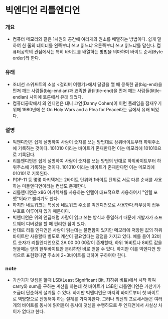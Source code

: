 
# 빅엔디언 리틀엔디언

### 개요
- 컴퓨터 메모리와 같은 1차원의 공간에 여러개의 원소를 배열하는 방법이다. 쉽게 말하여 한 줄의 데이터를 왼쪽부터 쓰고 읽느냐 오른쪽부터 쓰고 읽느냐를 말한다. 컴퓨터공학의 관점에서는 특히 바이트를 배열하는 방법을 의마하며 바이트 순서(Byte order)라 한다.

### 유래
- 조너선 스위프트의 소설 <걸리버 여행기>에서 달걀을 깰 때 뭉툭한 끝(big-end)을 먼저 깨는 사람들(big-endian)과 뾰족한 끝(little-end)을 먼저 깨는 사람들(little-endian) 사이에 토론에서 유래 되었다.
- 컴퓨터공학에서 의 엔디언은 대니 코언(Danny Cohen)이 이런 플레임을 잠재우기 위해 1980년에 쓴 On Holy Wars and a Plea for Peace라는 글에서 유래 되었다.

### 설명
- 빅엔디언은 쉽게 설명하여 사람이 숫자를 쓰는 방법대로 상위바이트부터 하위주소에 기록하는 것이다. 101010 이라는 바이트가 존재한다면 이는 메모리에 101010으로 기록된다.
- 리틀엔디언은 쉽게 설명하여 사람이 숫자를 쓰는 방법의 반대로 하위바이트부터 하위주소에 기록하는 것이다. 101010 이라는 바이트가 존재한다면 이는 메모리에 010101로 기록된다.
- PDP-11 등 몇몇 아키텍쳐는 2바이트 단위와 1바이트 단위로 서로 다른 순서를 사용하는 미들엔디언이라는 컨셉도 존재한다.
- 리틀엔디언은 x86 아키텍쳐를 사용하는 인텔이 대표적으로 사용하여서 "인텔 포맷"이라고 불리기도 한다.
- 하지만 네트워크는 특성상 네트워크 주소를 빅엔디언으로 사용한다.라우팅이 접두 부호로 이루어져 있기 때문이다.
- 빅엔디언은 위의 언급처럼 사람이 읽고 쓰는 방식과 동일하기 때문에 개발자가 소프트웨어 디버깅을 할 때 편리한 점이 있다.
- 반대로 리틀 엔디언은 사람이 읽는데는 불편함이 있지만 메모리에 저장된 값의 하위 바이트만 사용할때 별도로 계산이 필요없다는 장점을 가지고 있다. 예를 들어 32비트 숫자가 리틀엔디언으로 2A 00 00 00같이 존재할때, 하위 16비트나 8비트 값을 얻을때는 앞의 한두바이트만 분리하면 바로 얻을 수 있다. 하지만 이를 빅엔디언 방식으로 표현했다면 주소에 2~3바이트를 더하여 구하여야 한다.

### note
- 가산기가 덧셈을 할때 LSB(Least Significant Bit, 최하위 비트)에서 시작 하여 carry와 sum을 구하는 계산을 하는데 첫 바이트가 LSB인 리틀엔디언은 가산기가 조금더 단순하게 설계될 수 있다. 하지만 빅엔디언은 마지막 바이트부터 첫 바이트로 역방향으로 진행해야 하는 설계를 가져야한다. 그러나 최신의 프로세서들은 여러개의 바이트를 동시에 읽어들여 동시에 덧셈을 수행하므로 두 엔디언에서 사실상 차이가 없다고 한다.
